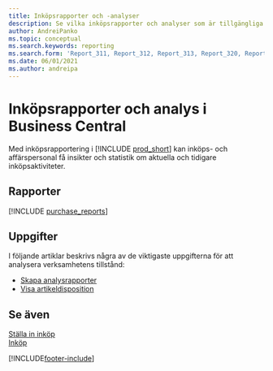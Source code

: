 ```yaml
---
title: Inköpsrapporter och -analyser
description: Se vilka inköpsrapporter och analyser som är tillgängliga i standardversionen av Business Central så att du kan hålla reda på din verksamhet.
author: AndreiPanko
ms.topic: conceptual
ms.search.keywords: reporting
ms.search.form: 'Report_311, Report_312, Report_313, Report_320, Report_709, Report_707, Report_709, Report_714, Report_716, Report_720'
ms.date: 06/01/2021
ms.author: andreipa
---
```

# <a name="purchase-reports-and-analytics-in-business-central"></a><a name="purchase-reports-and-analytics-in-business-central"></a>Inköpsrapporter och analys i Business Central

Med inköpsrapportering i [!INCLUDE [prod_short](includes/prod_short.md)] kan inköps- och affärspersonal få insikter och statistik om aktuella och tidigare inköpsaktiviteter.  

## <a name="reports"></a><a name="reports"></a>Rapporter
[!INCLUDE [purchase_reports](includes/purchase-reports-include.md)]

## <a name="tasks"></a><a name="tasks"></a>Uppgifter
I följande artiklar beskrivs några av de viktigaste uppgifterna för att analysera verksamhetens tillstånd:

* [Skapa analysrapporter](bi-how-create-analysis-views-reports.md)  
* [Visa artikeldisposition](inventory-how-availability-overview.md)  


## <a name="see-also"></a><a name="see-also"></a>Se även
[Ställa in inköp](purchasing-setup-purchasing.md)  
[Inköp](purchasing-manage-purchasing.md)  

[!INCLUDE[footer-include](includes/footer-banner.md)]
